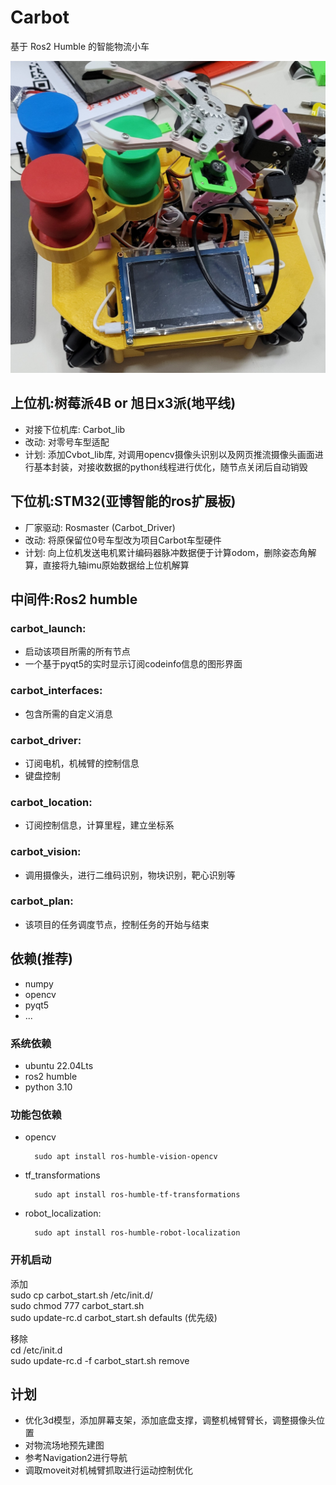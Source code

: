# Carbot
基于 Ros2 Humble 的智能物流小车

![carbot](https://github.com/Henry-Sky/Carbot/raw/master/Model/img/carbot.jpg)

## 上位机:树莓派4B or 旭日x3派(地平线)
- 对接下位机库: Carbot_lib
- 改动: 对零号车型适配
- 计划: 添加Cvbot_lib库, 对调用opencv摄像头识别以及网页推流摄像头画面进行基本封装，对接收数据的python线程进行优化，随节点关闭后自动销毁

## 下位机:STM32(亚博智能的ros扩展板)
- 厂家驱动: Rosmaster (Carbot_Driver)  
- 改动: 将原保留位0号车型改为项目Carbot车型硬件  
- 计划: 向上位机发送电机累计编码器脉冲数据便于计算odom，删除姿态角解算，直接将九轴imu原始数据给上位机解算

## 中间件:Ros2 humble

### carbot_launch:
- 启动该项目所需的所有节点
- 一个基于pyqt5的实时显示订阅codeinfo信息的图形界面

### carbot_interfaces:
- 包含所需的自定义消息

### carbot_driver: 
- 订阅电机，机械臂的控制信息
- 键盘控制

### carbot_location: 
- 订阅控制信息，计算里程，建立坐标系 

### carbot_vision:
- 调用摄像头，进行二维码识别，物块识别，靶心识别等

### carbot_plan:
- 该项目的任务调度节点，控制任务的开始与结束


## 依赖(推荐)
- numpy
- opencv
- pyqt5
- ...

### 系统依赖
- ubuntu 22.04Lts
- ros2 humble
- python 3.10

### 功能包依赖
- opencv

        sudo apt install ros-humble-vision-opencv

- tf_transformations

        sudo apt install ros-humble-tf-transformations

- robot_localization:  

        sudo apt install ros-humble-robot-localization

### 开机启动 
添加  
        sudo cp carbot_start.sh /etc/init.d/  
        sudo chmod 777 carbot_start.sh  
        sudo update-rc.d carbot_start.sh defaults (优先级)

移除  
        cd /etc/init.d  
        sudo update-rc.d -f carbot_start.sh remove


## 计划
- 优化3d模型，添加屏幕支架，添加底盘支撑，调整机械臂臂长，调整摄像头位置
- 对物流场地预先建图
- 参考Navigation2进行导航
- 调取moveit对机械臂抓取进行运动控制优化